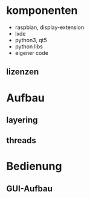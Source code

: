 # komponenten
 - raspbian, display-extension
 - lxde
 - python3, qt5
 - python libs
 - eigener code
 
## lizenzen
# Aufbau
## layering
## threads
# Bedienung
## GUI-Aufbau

